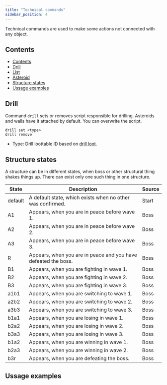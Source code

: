 ```yaml
---
title: "Technical commands"
sidebar_position: 4
---
```


Technical commands are used to make some actions not connected with any object.

## Contents

- [Contents](#contents)
- [Drill](#drill)
- [List](#list)
- [Asteroid](#asteroid)
- [Structure states](#structure-states)
- [Ussage examples](#ussage-examples)

## Drill

Command `drill` sets or removes script responsible for drilling.
Asteroids and walls have it attached by default. You can overwrite the script.

```text showLineNumbers
drill set <type>
drill remove
```

- Type: Drill loottable ID based on [drill loot](../DatapackInfo/DrillLoot).

## Structure states

A structure can be in different states, when boss or other structural thing shakes things up.
There can exist only one such thing in one structure.

| State   | Description                                                    | Source |
| ------- | -------------------------------------------------------------- | ------ |
| default | A default state, which exists when no other was confirmed.     | Start  |
| A1      | Appears, when you are in peace before wave 1.                  | Boss   |
| A2      | Appears, when you are in peace before wave 2.                  | Boss   |
| A3      | Appears, when you are in peace before wave 3.                  | Boss   |
| R       | Appears, when you are in peace and you have defeated the boss. | Boss   |
| B1      | Appears, when you are fighting in wave 1.                      | Boss   |
| B2      | Appears, when you are fighting in wave 2.                      | Boss   |
| B3      | Appears, when you are fighting in wave 3.                      | Boss   |
| a1b1    | Appears, when you are switching to wave 1.                     | Boss   |
| a2b2    | Appears, when you are switching to wave 2.                     | Boss   |
| a3b3    | Appears, when you are switching to wave 3.                     | Boss   |
| b1a1    | Appears, when you are losing in wave 1.                        | Boss   |
| b2a2    | Appears, when you are losing in wave 2.                        | Boss   |
| b3a3    | Appears, when you are losing in wave 3.                        | Boss   |
| b1a2    | Appears, when you are winning in wave 1.                       | Boss   |
| b2a3    | Appears, when you are winning in wave 2.                       | Boss   |
| b3r     | Appears, when you are defeating the boss.                      | Boss   |

## Ussage examples

```text showLineNumbers

```

